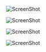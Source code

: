 ![ScreenShot](https://i.postimg.cc/xCm32zk4/Screenshot-1704784184.png})

![ScreenShot](https://i.postimg.cc/Bnv5vyLD/Screenshot-1704784192.png})

![ScreenShot](https://i.postimg.cc/rwY1RJxH/Screenshot-1704784199.png})

![ScreenShot](https://i.postimg.cc/cKcKJ0Gr/Screenshot-1704784314.png})


